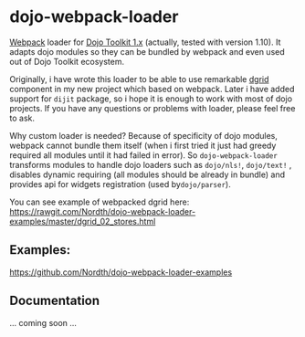 # dojo-webpack-loader
[Webpack](https://webpack.github.io/) loader for [Dojo Toolkit 1.x](https://dojotoolkit.org/) (actually, tested with version 1.10). It adapts dojo modules so they can be bundled by webpack and even used out of Dojo Toolkit ecosystem.

Originally, i have wrote this loader to be able to use remarkable [dgrid](http://dgrid.io/) component in my new project which based on webpack. Later i have added support for `dijit` package, so i hope it is enough  to work with most of dojo projects.  If you have any questions or problems with loader, please feel free to ask.

Why custom loader is needed? Because of specificity of dojo modules, webpack cannot bundle them itself (when i first tried it just had greedy required all modules until it had failed in error). So `dojo-webpack-loader` transforms modules to handle dojo loaders such as `dojo/nls!`, `dojo/text!` , disables dynamic requiring (all modules should be already in bundle) and provides api for widgets registration (used by`dojo/parser`). 

You can see example of webpacked dgrid here:  https://rawgit.com/Nordth/dojo-webpack-loader-examples/master/dgrid_02_stores.html 

## Examples:
https://github.com/Nordth/dojo-webpack-loader-examples

## Documentation
... coming soon ...
